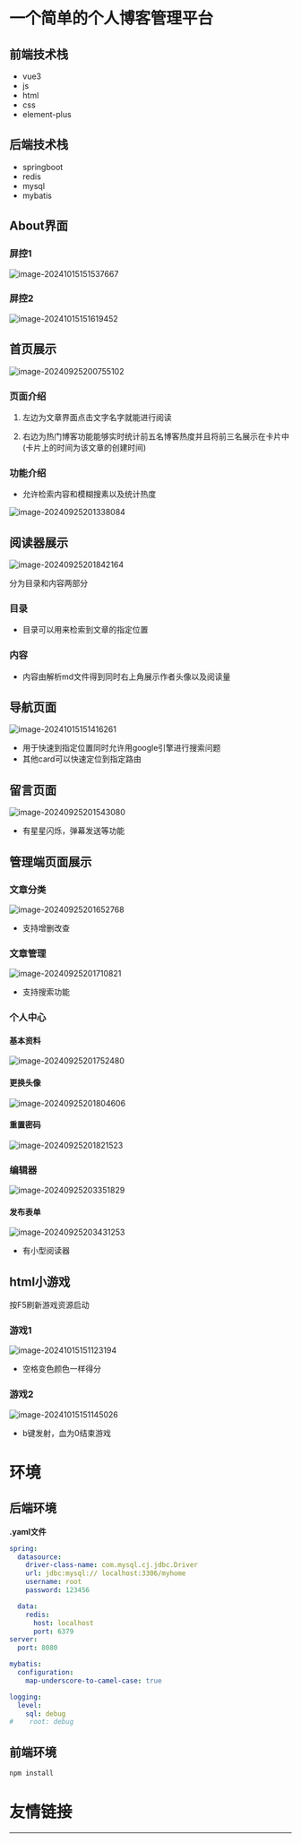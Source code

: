 # 一个简单的个人博客管理平台

## 前端技术栈

- vue3
- js
- html
- css
- element-plus

## 后端技术栈

- springboot
- redis
- mysql
- mybatis

## About界面

### 屏控1

![image-20241015151537667](assets/image-20241015151537667.png)

### 屏控2

![image-20241015151619452](assets/image-20241015151619452.png)

## 首页展示

![image-20240925200755102](assets/image-20240925200755102.png)

### 页面介绍

1. 左边为文章界面点击文字名字就能进行阅读

2. 右边为热门博客功能能够实时统计前五名博客热度并且将前三名展示在卡片中(卡片上的时间为该文章的创建时间)


### 功能介绍

- 允许检索内容和模糊搜素以及统计热度


![image-20240925201338084](assets/image-20240925201338084.png)

## 阅读器展示

![image-20240925201842164](assets/image-20240925201842164.png)

分为目录和内容两部分

### 目录

- 目录可以用来检索到文章的指定位置


### 内容

- 内容由解析md文件得到同时右上角展示作者头像以及阅读量


## 导航页面

![image-20241015151416261](assets/image-20241015151416261.png)

- 用于快速到指定位置同时允许用google引擎进行搜索问题
- 其他card可以快速定位到指定路由


## 留言页面

![image-20240925201543080](assets/image-20240925201543080.png)

- 有星星闪烁，弹幕发送等功能


## 管理端页面展示

### 文章分类

![image-20240925201652768](assets/image-20240925201652768.png)

- 支持增删改查


### 文章管理

![image-20240925201710821](assets/image-20240925201710821.png)

- 支持搜索功能


### 个人中心

#### 基本资料

![image-20240925201752480](assets/image-20240925201752480.png)

#### 更换头像

![image-20240925201804606](assets/image-20240925201804606.png)

#### 重置密码

![image-20240925201821523](assets/image-20240925201821523.png)

### 编辑器

![image-20240925203351829](assets/image-20240925203351829.png)

#### 发布表单

![image-20240925203431253](assets/image-20240925203431253.png)

- 有小型阅读器



## html小游戏

按F5刷新游戏资源启动

### 游戏1

![image-20241015151123194](assets/image-20241015151123194.png)

- 空格变色颜色一样得分

### 游戏2

![image-20241015151145026](assets/image-20241015151145026.png)

- b键发射，血为0结束游戏



# 环境

## 后端环境

**.yaml文件**

```yaml
spring:
  datasource:
    driver-class-name: com.mysql.cj.jdbc.Driver
    url: jdbc:mysql:// localhost:3306/myhome
    username: root
    password: 123456

  data:
    redis:
      host: localhost
      port: 6379
server:
  port: 8080

mybatis:
  configuration:
    map-underscore-to-camel-case: true

logging:
  level:
    sql: debug
#    root: debug


```

## 前端环境

```sh
npm install
```

# 友情链接

------

[弹幕组件]: https://github.com/hellodigua/vue-danmaku

